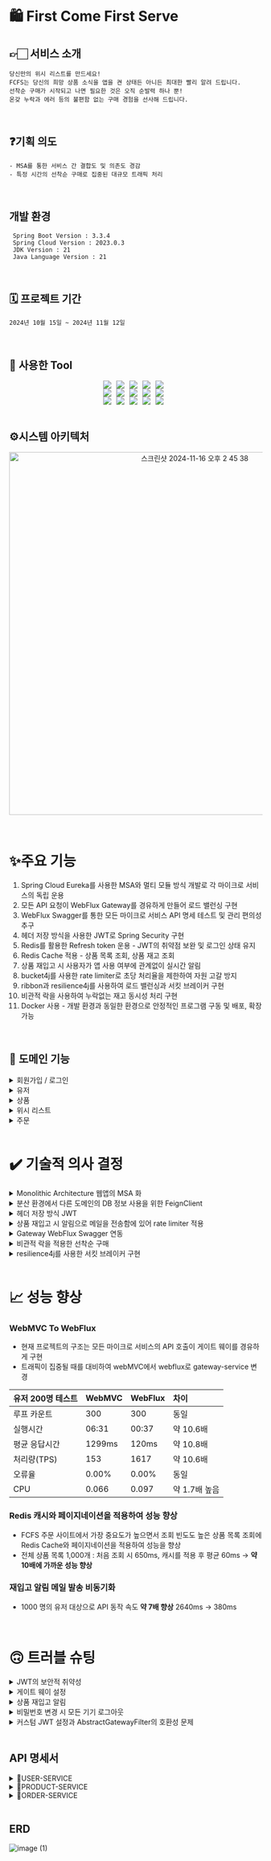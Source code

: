 
# 🛍️ First Come First Serve

## 👉🏻 서비스 소개

    당신만의 위시 리스트를 만드세요!
    FCFS는 당신의 희망 상품 소식을 앱을 켠 상태든 아니든 최대한 빨리 알려 드립니다.
    선착순 구매가 시작되고 나면 필요한 것은 오직 순발력 하나 뿐!
    온갖 누락과 에러 등의 불편함 없는 구매 경험을 선사해 드립니다.

<br>

## ❓기획 의도

    - MSA를 통한 서비스 간 결합도 및 의존도 경감
    - 특정 시간의 선착순 구매로 집중된 대규모 트래픽 처리

<br>

## 개발 환경

     Spring Boot Version : 3.3.4
     Spring Cloud Version : 2023.0.3
     JDK Version : 21
     Java Language Version : 21

<br>

## 🗓️ 프로젝트 기간

    2024년 10월 15일 ~ 2024년 11월 12일

<br>

## 🔧 사용한 Tool

<div style="display: flex; justify-content: center;">
  <img src="https://img.shields.io/badge/Java-007396?&style=flat&logo=Java&logoColor=white" style="margin-right: 10px;">
  <img src="https://img.shields.io/badge/Spring-6DB33F?&style=flat&logo=spring&logoColor=white" style="margin-right: 10px;">
  <img src="https://img.shields.io/badge/Spring Security-6DB33F?&style=flat&logo=spring security&logoColor=white" style="margin-right: 10px;">
  <img src="https://img.shields.io/badge/MSA-D9232E?&style=flat&logo=MSA&logoColor=white" style="margin-right: 10px;">
  <img src="https://img.shields.io/badge/Eureka Gateway-FF4F8B?&style=flat&logo=GateWay&logoColor=white" style="margin-right: 10px;">
</div>

<div style="display: flex; justify-content: center;">
  <img src="https://img.shields.io/badge/Docker-2496ED?style=flat&logo=Docker&logoColor=white" style="margin-right: 10px;"/>
  <img src="https://img.shields.io/badge/Git-F05032?style=flat&logo=git&logoColor=white" style="margin-right: 10px;">
  <img src="https://img.shields.io/badge/Github-181717?style=flat&logo=github&logoColor=white" style="margin-right: 10px;">
  <img src="https://img.shields.io/badge/Postman-FF6C37?style=flat&logo=postman&logoColor=white" style="margin-right: 10px;">
  <img src="https://img.shields.io/badge/Swagger-85EA2D?style=flat&logo=Swagger&logoColor=white" style="margin-right: 10px;"/>
</div>

<div style="display: flex; justify-content: center;">
  <img src="https://img.shields.io/badge/Redis-DC382D?style=flat&logo=Redis&logoColor=white" style="margin-right: 10px;">
  <img src="https://img.shields.io/badge/MySQL-4479A1?style=flat&logo=mysql&logoColor=white" style="margin-right: 10px;"/>
  <img src="https://img.shields.io/badge/Bucket4j-0052CC?style=flat&logo=bucket4j&logoColor=white" style="margin-right: 10px;">
  <img src="https://img.shields.io/badge/Ribbon-8C4FFF?style=flat&logo=Ribbon&logoColor=white" style="margin-right: 10px;"/>
  <img src="https://img.shields.io/badge/Resilience4j-000000?style=flat&logo=Resilience4j&logoColor=white" style="margin-right: 10px;"/>
</div>

<br>
<h2>⚙️시스템 아키텍처</h2>
<p align="center">
  <img width="722" alt="스크린샷 2024-11-16 오후 2 45 38" src="https://github.com/user-attachments/assets/a1dd7219-347c-462a-975d-0f77ad31b289">
</p>


<br>

# ✨주요 기능
1. Spring Cloud Eureka를 사용한 MSA와 멀티 모듈 방식 개발로 각 마이크로 서비스의 독립 운용
2. 모든 API 요청이 WebFlux Gateway를 경유하게 만들어 로드 밸런싱 구현
3. WebFlux Swagger를 통한 모든 마이크로 서비스 API 명세 테스트 및 관리 편의성 추구
4. 헤더 저장 방식을 사용한 JWT로 Spring Security 구현
5. Redis를 활용한 Refresh token 운용 - JWT의 취약점 보완 및 로그인 상태 유지
6. Redis Cache 적용 - 상품 목록 조회, 상품 재고 조회
7. 상품 재입고 시 사용자가 앱 사용 여부에 관계없이 실시간 알림
8. bucket4j를 사용한 rate limiter로 초당 처리율을 제한하여 자원 고갈 방지
9. ribbon과 resilience4j를 사용하여 로드 밸런싱과 서킷 브레이커 구현
10. 비관적 락을 사용하여 누락없는 재고 동시성 처리 구현
11. Docker 사용 - 개발 환경과 동일한 환경으로 안정적인 프로그램 구동 및 배포, 확장 가능

<br>

## 💫 도메인 기능

<details>
<summary>회원가입 / 로그인</summary>
<div markdown="1">

- 유저는 회원가입 시 이메일 인증을 해야한다.
- 소셜 로그인 가능 (구글, 카카오, 네이버)
    - 소셜 로그인 버튼 클릭 → 기존 회원이면 로그인 → 기존 회원 아니면 회원가입
- 헤더 저장 방식 JWT이므로 Redis를 활용한 블랙 리스트 기능으로 로그아웃 구현
- 사용자가 **비밀번호 변경 시 모든 기기 로그아웃**

</div>
</details>

<details>
<summary>유저</summary>
<div markdown="1">

- 유저 페이지에서 정보 조회, 수정, 탈퇴, 로그아웃 가능
- 유저의 개인정보는 모두 AES 식으로 암호화 상태로 DB에 보관
- 자신의 프로필 화면에서 자신의 주문 내역을 페이지 형태로 조회 가능

</div>
</details>

<details>
<summary>상품</summary>
<div markdown="1">

- 회원 가입이나 로그인 하지 않아도 전체 상품 목록, 단일 상품 정보 조회 가능
- 관리자는 상품 생성, 조회, 수정, 삭제, 재입고 가능
- 상품 재입고 시 해당 상품을 위시 리스트에 등록한 모든 유저들에게 비동기식으로 이메일 알림 전송

</div>
</details>

<details>
<summary>위시 리스트</summary>
<div markdown="1">

- 사용자가 재입고 알림을 받기를 원하는 상품을 위시 리스트에 등록 가능
- 사용자가 위시 리스트의 해당 상품을 구매에 성공할 시 위시 리스트에서 자동으로 제거

</div>
</details>

<details>
<summary>주문</summary>
<div markdown="1">

- 주문 생성, 조회, 삭제 가능. 주문을 수정하려면 주문 취소 후 재주문으로 가능
- 사용자는 자신의 모든 주문 목록을 페이지 형태로 조회 가능
- 사용자는 자신의 주문이 결제가 완료되기 전이나 배달이 완료되고 하루 이내에만 취소 가능
- 1시간마다 전체 주문 목록을 조회하여 주문 상태가 변경되고 24시간이 경과한 주문의 주문 상태를 변경

</div>
</details>

<br>

# ✔️ 기술적 의사 결정

<details>
<summary>Monolithic Architecture 웹앱의 MSA 화</summary>
<div markdown="1">

### - 기술의 개념
- Microservices Architecture란 하나의 애플리케이션을 여러 개의 독립적인 서비스로 분리하여 개발, 배포, 유지보수를 용이하게 하는 소프트웨어 아키텍처 스타일
- 각 서비스는 특정 비즈니스 기능을 수행하며, 서로 독립적으로 배포되고 확장 가능

### - 왜 이 기술을 선택했는지?
- **확장성(Scalability):** 많은 사람들에게 서비스를 제공하며, 수백만 명의 사용자가 동시 접속할 수 있는 인프라가 필요
- **신뢰성(Reliability):** 한 부분의 장애가 전체 시스템에 영향을 미치지 않도록 구현

### - 기술의 장단점
- 장점
    - 확장성: 각 서비스는 독립적으로 확장 가능, 특정 기능에 대한 성능 최적화가 용이
    - 유연성: 다양한 기술 스택을 사용하여 서비스별 최적화 가능
    - 독립적 배포: 서비스별로 독립적 배포가 가능하여 배포 주기를 단축
    - 작은 팀 구성: 서비스별 작은 팀으로 구성되어 민첩한 개발 가능
- 단점
    - 복잡성: 서비스 간 통신, 데이터 일관성 유지, 트랜잭션 관리 등의 복잡성이 증가
    - 운영비용: 각 서비스의 모니터링, 로깅, 장애 대응 등을 개별적으로 관리해야 하므로 운영 비용이 증가
    - 데이터 관리: 분산된 데이터베이스로 인해 데이터 일관성 유지가 어려울 수 있음
    - 네트워크 지연: 서비스 간의 통신이 네트워크를 통해 이루어지므로 지연 시간이 발생할 수 있음

</div>
</details>

<details>
<summary>분산 환경에서 다른 도메인의 DB 정보 사용을 위한 FeignClient</summary>
<div markdown="1">

### - 기술의 개념
- Spring Cloud에서 제공하는 HTTP 클라이언트로, 선언적으로 RESTful 웹 서비스를 호출
- Eureka와 같은 서비스 디스커버리와 연동하여 동적으로 서비스 인스턴스를 조회하고 로드 밸런싱을 수행

### - 왜 이 기술을 선택했는지?
- MSA 분산 환경으로 프로젝트를 변경하고 나서 DB 정보 가져오는 방식을 변경할 필요가 생김
- 모든 서비스가 다른 도메인의 DB 정보에 접근할 수 있도록 repository interface를 모든 마이크로 서비스마다 중복으로 생성
    - msa 정책 의도에 맞지 않는 방식이므로 기각 -> FeignClient를 사용하기로 결정

### - 기술의 장단점
- 장점
    - **Ribbon이 통합되어 있어 자동으로 로드 밸런싱을 수행**
    - 라운드 로빈, 가중치 기반 등 다양한 로드 밸런싱 알고리즘 지원
    - Failover : 요청 실패 시 다른 인스턴스로 자동 전환
- 단점
    - 코드의 복잡도 증가
    - API를 호출하는 방식이기에 약간의 성능 저하 우려

</div>
</details>

<details>
<summary>헤더 저장 방식 JWT</summary>
<div markdown="1">

### - 기술의 개념
- JWT란 JSON 객체에 사용자의 인증 정보를 담아 Spring Security가 적용되어 있는 API를 호출할 때 사용되는 토큰
- DB에 세션으로 저장하는 방식, 클라이언트의 브라우저 쿠키에 저장하는 방식, 헤더에 저장하는 방식 등이 존재

### - 왜 이 기술을 선택했는지?
- 현재 Spring Security를 사용하는 대부분의 기업들이 헤더 저장 방식을 사용 중
- 쿠키에 비해 탈취 가능성이 조금 더 낮고 사용자의 동의를 얻을 필요가 적음
- 세션의 경우 DB에 저장되기에 속도가 느리고, 사용자가 늘어날수록 DB 비용이 정비례로 증가
- 토큰 기반으로 다른 로그인 시스템에 접근 및 권한 공유가 가능
- 쿠키의 경우 최근에는 사용자가 쿠키 저장 방식을 거부할 수 있는 사이트가 늘어나고 있어서 제 기능을 못할 가능성이 존재

### - 기술의 장단점
- 장점
    - JWT는 인증에 필요한 모든 정보를 담고 있기 때문에 인증을 위한 별도의 저장소가 불필요
    - 세션(Stateful)과 다르게 서버는 무상태(StateLess)성을 유지 가능
    - 데이터의 위변조를 방지하며 확장성이 우수하여 서드 파티와 연동이 용이
    - OAuth의 경우 소셜 계정을 통해서 다른 웹서비스에 로그인 할 수 있으며 모바일에도 적용 가능
- 단점
    - 쿠키/세션과 다르게 토큰의 길이가 길어, 인증 요청이 많아질수록 네트워크 부하가 심화
    - 쿠키 저장 방식의 경우 쿠키를 삭제하는 방식으로 로그아웃 기능 구현이 가능하나 헤더 저장 방식의 경우 기능 구현 난이도가 상승
    - Payload 자체는 암호화가 되지 않아 중요한 정보는 담을 수 없으며, 탈취당할 시 대처 난이도가 매우 높음
    - 이번 프로젝트의 경우 리프레쉬 토큰을 함께 사용하여 액세스 토큰이 탈취되더라도 문제 없이 동작 가능

</div>
</details>

<details>
<summary>상품 재입고 시 알림으로 메일을 전송함에 있어 rate limiter 적용</summary>
<div markdown="1">

### - 기술의 개념
- rate limiter 처리율 제한 장치는 클라이언트 또는 서비스가 보내는 트래픽 처리율을 제한하기 위한 장치

### - 왜 이 기술을 선택했는지?
- guava → 편리하고 접근성이 좋지만, 동시성 처리에 취약하고 분산 시스템에 부적합
- RateLimitJ → 더 이상 지원 안함. Bucket4j를 사용하도록 공식 문서에 나와 있음
- Bucket4j → 멀티스레딩 환경에서 확장성이 우수하고 높은 동시성을 지원. 로컬메모리 외에도 JDBC, Redis등과 같은 분산 환경의 DB도 지원
- Resilience4j → 요청이 임계치를 넘겼을 때 단순히 거부하는 기능뿐만 아니라, 나중에 실행하기 위해 대기열에 저장하는 두 가지 접근방식을 제공
- **Bucket4j를 선택하여 구현하기로 결정** → Resilience4j의 경우 이미 Circuit Breaker로 사용하고 있기에 Rate Limiting 까지 사용할 경우 오버 헤드가 생길 가능성이 높다고 판단

### - 기술의 장단점
- 장점
    - 디도스에 의한 자원 고갈 방지
    - 처리율을 제한함으로써 서버를 많지 않게 두거나, 우선 순위가 높은 API에 더 많은 자원을 할당하는 방식으로 서버 리소스 절감
    - 잘못된 이용 패턴으로 인해 유발된 트래픽을 막아 불필요한 서버 과부하를 방지 가능
- 단점
    - Bucket4j는 라이브러리 형태로 제공되어 단일 서버에 종속이 필수. 따라서 분산환경에서 사용하기 위해서는 Redis와 같은 별도의 서버 구성 필요
    - 다만 이번 프로젝트의 경우 Bucket을 서버끼리 공유할 필요가 없기에 무의미한 단점이라고 판단

</div>
</details>

<details>
<summary>Gateway WebFlux Swagger 연동</summary>
<div markdown="1">

### - 기술의 개념
- 개발한 Rest API를 편리하게 문서화 해주고, 이를 통해서 관리 및 제 3의 사용자가 편리하게 API를 호출해보고 테스트 할 수 있는 프로젝트

### - 왜 이 기술을 선택했는지?
- Postman : API의 성공 실패 여부에 대한 모니터링과 여러 환경에서 테스트가 가능하며, 환경 및 문서를 공유하기 위한 다양한 기능들을 제공하여 팀 간의 협업 지원
- WebMVC Swagger : 각 마이크로 서비스마다 API 명세서를 따로 만들어 구현 난이도는 낮지만, 스케일 아웃 경우를 고려하면 오히려 사용하기 어려운 방법
- WebFlux Swagger : 구조적이고, 읽기 쉬운 API 문서를 자동으로 생성하고, 문서에 작성된 스펙에 따라 API의 Request와 Response를 더 빠르게 검증 가능
- 완전한 1인 개발이라 팀 간 협업이 불필요했고, 모든 마이크로 서비스들의 통합 API 명세 작성과 테스트의 편의성을 높이고 싶었기에 **Swagger를 사용하기로 결정**

### - 기술의 장단점
- 장점
    - 각 마이크로 서비스의 동작과 API 명세를 게이트 웨이에서 통합 관리 가능
    - API 문서가 자동으로 생성되어 개발 비용 감소
    - 모든 마이크로 서비스의 코드의 변경점이 자동으로 적용
    - API 기능 테스트가 편해지고 입력과 결과 예시까지 확인 가능
- 단점
    - CORS 정책 위반 위험성 상승
    - 일반적인 Webmvc Swagger에 비해 어려운 구현 난이도
    - 각 마이크로 서비스 전체를 실행해야 원하는 기능을 시험 가능

</div>
</details>

<details>
<summary>비관적 락을 적용한 선착순 구매</summary>
<div markdown="1">

### - 기술의 개념
- 비관적 락이란 트랜잭션이 시작될 때 DB에 Shared Lock 또는 Exclusive Lock을 걸고 시작하는 방법

### - 왜 이 기술을 선택했는지?
- 낙관적 락 : 충돌이 거의 발생하지 않는다고 가정하는 락. DB가 아닌 앱에서 제공하는 버전관리 기능을 통해 구현. 최근 업데이트 과정에서만 락을 점유하기 때문에 락 점유시간을 최소화하여 동시성 처리
- 비관적 락 : 충돌이 자주 발생하는 것을 가정하는 락. DB 단의 Lock을 통해서 동시성을 제어하기 때문에 확실하게 데이터 정합성이 보장. 트랜잭션을 점유하기에 성능이 약간 감소
- Redis 분산 락 : 서버가 여러대인 상황에서 동일한 데이터에 대한 동기화를 보장하기 위해 사용. 트랜잭션 종료 시에 Lock 해제, 세션 관리 등을 수동으로 처리해야 하기 때문에 구현이 복잡
- 특정 시간에 선착순 구매를 진행하는 프로젝트 특성 상 비관적 락을 거는 편이 낙관적 락에 비해 성능 상 유리. 분산 락에 비해서도 성능 차이가 거의 없어 **비관적 락을 사용하기로 결정**

### - 기술의 장단점
- 장점
    - 가장 높은 수준의 데이터의 일관성과 동시성을 보장
- 단점
    - 성능 저하
    - 데드락 발생 가능성 높음

</div>
</details>

<details>
<summary>resilience4j를 사용한 서킷 브레이커 구현</summary>
<div markdown="1">

### - 기술의 개념
- 서킷 브레이커는 마이크로서비스 간의 호출 실패를 감지하고 시스템의 전체적인 안정성을 유지하는 패턴
- 외부 서비스 호출 실패 시 빠른 실패를 통해 장애를 격리하고, 시스템의 다른 부분에 영향을 주지 않도록 처리
- Resilience4j는 서킷 브레이커 라이브러리로, 서비스 간의 호출 실패를 감지하고 시스템의 안정성을 유지. 다양한 서킷 브레이커 기능을 제공하며, 장애 격리 및 빠른 실패를 통해 복원력 유지

### - 왜 이 기술을 선택했는지?
- Eureka와 OpenFeign을 같이 사용할 때 Feign Client에 특정 url을 지정하지 않으면 ribbon을 통한 로드 밸런싱과 hystrix를 사용한 서킷 브레이커 기능을 자동으로 제공
- 공식 github repository에 Hystrix는 더이상 개발상태가 아닌 유지보수 상태(maintenance mode)라고 공식적으로 명시되어 있기에 resilience4j를 대신 사용하기로 결정
- resilience4j는 서킷 브레이커 상태를 클로즈드, 오픈, 하프-오픈 상태로 나누어 호출 실패를 체계적으로 관리
- Fallback Factory를 통해 호출 실패 시 대체 로직을 제공하여 시스템 안정성 확보
- 서킷 브레이커 상태를 모니터링하고 관리할 수 있는 다양한 도구 제공

</div>
</details>

<br>

# 📈 성능 향상

### WebMVC To WebFlux
- 현재 프로젝트의 구조는 모든 마이크로 서비스의 API 호출이 게이트 웨이를 경유하게 구현
- 트래픽이 집중될 때를 대비하여 webMVC에서 webflux로 gateway-service 변경

| 유저 200명 테스트 | WebMVC | WebFlux | 차이 |
| :-- | :-- | :-- | :-- |
| 루프 카운트 | 300 | 300 | 동일 |
| 실행시간 | 06:31 | 00:37 | 약 10.6배 |
| 평균 응답시간 | 1299ms | 120ms | 약 10.8배 |
| 처리량(TPS) | 153 | 1617 | 약 10.6배 |
| 오류율 | 0.00% | 0.00% | 동일 |
| CPU | 0.066 | 0.097 | 약 1.7배 높음 |

### Redis 캐시와 페이지네이션을 적용하여 성능 향상
- FCFS 주문 사이트에서 가장 중요도가 높으면서 조회 빈도도 높은 상품 목록 조회에 Redis Cache와 페이지네이션을 적용하여 성능을 향상
- 전체 상품 목록 1,000개 : 처음 조회 시 650ms, 캐시를 적용 후 평균 60ms -> **약 10배에 가까운 성능 향상**

### 재입고 알림 메일 발송 비동기화
- 1000 명의 유저 대상으로 API 동작 속도 **약 7배 향상** 2640ms -> 380ms

<br>

# 🙃 트러블 슈팅

<details>
<summary>JWT의 보안적 취약성</summary>
<div markdown="1">

- 만료 기한이 짧은 엑세스 토큰과 만료 기한이 긴 리프레시 토큰을 사용
- 리프레시 토큰은 영구적으로 보관할 필요가 없으니 속도가 빠른 레디스를 저장소로 사용
- 리프레시 토큰까지 탈취 되었을 때를 대비하여 강제종료 API 마련

</div>
</details>

<details>
<summary>게이트 웨이 설정</summary>
<div markdown="1">

- 모든 마이크로 서비스의 API 호출이 반드시 게이트 웨이를 경유하게 변경
    - 모든 마이크로 서비스에 Spring Security 설정 -> 인증, 인가는 게이트 웨이에서 통합 관리하는 편이 훨씬 효율적이므로 기각
    - 모든 마이크로 서비스에 CORS 설정 -> 게이트 웨이에서 통합 관리하는 편이 효율적이며, 게이트 웨이의 CORS 설정과 충돌 가능성 존재
    - 모든 API 호출에 게이트 웨이를 경유했는지 헤더를 검증하는 로직 추가 -> 선택
- 게이트 웨이의 설정 파일을 만듦에 있어 프로젝트 실행 로그에 게이트 웨이 내부의 동작 방식이나 에러 원인이 정확히 나오지 않아서 문제 해결에 어려움 발생
    - 로그 레벨을 변경하여 **게이트 웨이 내부의 동작 방식을 이해**하고 정확한 **에러 원인 확인**
    - 첫 번째 시도 : root 로그 레벨을 Trace나 Debug로 설정 후 테스트 -> 로그가 너무 많아 에러 원인을 찾을 수 없음
    - 두 번째 시도 : `org.springframework.cloud.gateway: TRACE` 를 적용하여 딱 원하는 부분을 찾을 수 있었음 → 문제 해결

</div>
</details>

<details>
<summary>상품 재입고 알림</summary>
<div markdown="1">       

- 상품 재입고 시 해당 상품을 위시 리스트에 등록한 모든 유저에게 재입고 알림을 전송
    - polling 방식 : http 오버헤드로 인해 서버의 부담 증가 -> 기각
    - WebSocket 방식 : 양방향 통신일 필요가 없음 -> 기각
    - SSE 방식 : 사용자가 앱을 켜두고 있지 않을 경우 전송되지 않음 -> 기각
    - Email 방식 : 처리 속도가 느리지만 사용자가 인터넷에 연결만 되있으면 실시간 알림 가능 -> 선택

</div>
</details>

<details>
<summary>비밀번호 변경 시 모든 기기 로그아웃</summary>
<div markdown="1">       

- 비밀번호 변경 시 모든 기기 로그아웃을 구현하기 위해 유저 엔티티에 Integer passwordChangeCount를 컬럼으로 추가하여 사용
    - Integer의 경우 21억 이상이 될 경우 에러 발생
- UUID를 사용하여 랜덤 숫자열을 사용하기로 결정
    - Integer passwordChangeCount -> String passwordVersion 로 변경하여 사용

</div>
</details>

<details>
<summary>커스텀 JWT 설정과 AbstractGatewayFilter의 호환성 문제</summary>
<div markdown="1">       

- 본인이 커스텀한 JWT 설정은 subject로 username을 가져오고 사용자의 권한을 'auth'라는 키값의 밸류로 저장
- AbstractGatewayFilter의 기본 설정에서는 JWT에 'username'이라는 키값과 'role'이라는 키값이 있어야만 유저 정보를 각 마이크로 서비스에 전송 가능
- 시간이 한정되어 있었기에 AbstractGatewayFilter의 설정을 커스텀해서 사용하기 보다는 **JWT의 claim을 변경하여 문제를 해결**

</div>
</details>

<br>

## API 명세서
<details>
<summary>USER-SERVICE</summary>
<div markdown="1">       

![user-service](https://github.com/user-attachments/assets/628c8b4b-9ca6-42e5-96f7-48e0aa434764)

</div>
</details>

<details>
<summary>PRODUCT-SERVICE</summary>
<div markdown="1">       

![product-service](https://github.com/user-attachments/assets/89e9e216-23e3-4c1b-9462-84440c9fe8e6)

</div>
</details>

<details>
<summary>ORDER-SERVICE</summary>
<div markdown="1">       

![order-service](https://github.com/user-attachments/assets/b64f1fad-46bb-4dbd-b81f-ed12fa5ab0b9)

</div>
</details>

<br>

## ERD

![image (1)](https://github.com/user-attachments/assets/b203ab92-371c-4274-9bd1-7b9b8f74bb37)

<br>

